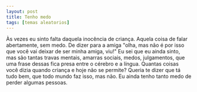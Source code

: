 ```yaml
---
layout: post
title: Tenho medo
tags: [temas aleatorios]
---
```


Às vezes eu sinto falta daquela inocência de criança. Aquela coisa de falar abertamente, sem medo. De dizer para a amiga "olha, mas não é por isso que você vai deixar de ser minha amiga, viu!"
Eu sei que eu ainda sinto, mas são tantas travas mentais, amarras sociais, medos, julgamentos, que uma frase dessas fica presa entre o cérebro e a língua.
Quantas coisas você dizia quando criança e hoje não se permite?
Queria te dizer que tá tudo bem, que todo mundo faz isso, mas não. Eu ainda tenho tanto medo de perder algumas pessoas.

